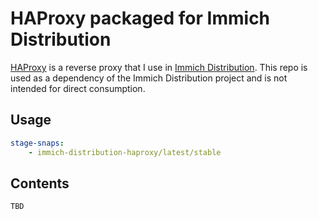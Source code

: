 # HAProxy packaged for Immich Distribution

[HAProxy](https://www.haproxy.org) is a reverse proxy that I use in [Immich Distribution](https://github.com/nsg/immich-distribution). This repo is used as a dependency of the Immich Distribution project and is not intended for direct consumption.

## Usage

```yaml
stage-snaps:
    - immich-distribution-haproxy/latest/stable
```

## Contents
```
TBD
```
